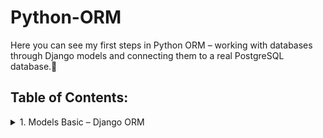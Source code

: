 # Python-ORM
Here you can see my first steps in Python ORM – working with databases through Django models and connecting them to a real PostgreSQL database.🤗

## Table of Contents:
<details>
  <summary>1. Models Basic – Django ORM</summary>
  
---
  
  This project is a **database modeling and ORM practice app** built with **Python and Django**.

It demonstrates how Django’s **Object-Relational Mapper (ORM)** connects Python classes to real SQL tables and performs database operations **without writing raw SQL queries**.

Perfect for **educational purposes**, **learning ORM fundamentals**, or as a **foundation for more complex Django applications**.

---

## 🎯 **Features**
- Define and manage models such as `Employee` and `Project`
- Create and apply migrations automatically
- Connect Django to a **PostgreSQL** database
- Explore relationships between models
- Auto-generate tables and manage them via Django Admin
- Learn the difference between field types (`CharField`, `BooleanField`, `DateField`, `DecimalField`, etc.)

---

## 🛠️ **Technologies Used**
- **Python (3.10+)** – core language  
- **Django (4.x)** – web framework and ORM  
- **PostgreSQL** – database engine  
- **PyCharm / VS Code** – development environment  
- **Docker (optional)** – PostgreSQL container  

---

## 💻 **Example Model**

```python
class Project(models.Model):
    name = models.CharField(max_length=100, unique=True)
    description = models.TextField(null=True, blank=True)
    budget = models.DecimalField(max_digits=10, decimal_places=2, null=True, blank=True)
    start_date = models.DateField(blank=True, null=True)
</details>
